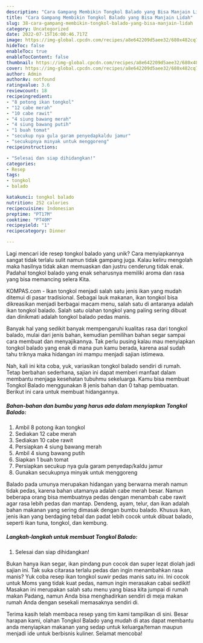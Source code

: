 ```yaml
---
description: "Cara Gampang Membikin Tongkol Balado yang Bisa Manjain Lidah"
title: "Cara Gampang Membikin Tongkol Balado yang Bisa Manjain Lidah"
slug: 38-cara-gampang-membikin-tongkol-balado-yang-bisa-manjain-lidah
category: Uncategorized
date: 2022-07-15T16:00:46.717Z
image: https://img-global.cpcdn.com/recipes/a8e642209d5aee32/680x482cq70/tongkol-balado-foto-resep-utama.jpg
hideToc: false
enableToc: true
enableTocContent: false
thumbnail: https://img-global.cpcdn.com/recipes/a8e642209d5aee32/680x482cq70/tongkol-balado-foto-resep-utama.jpg
cover: https://img-global.cpcdn.com/recipes/a8e642209d5aee32/680x482cq70/tongkol-balado-foto-resep-utama.jpg
author: Admin
authorAv: notfound
ratingvalue: 3.6
reviewcount: 18
recipeingredient:
- "8 potong ikan tongkol"
- "12 cabe merah"
- "10 cabe rawit"
- "4 siung bawang merah"
- "4 siung bawang putih"
- "1 buah tomat"
- "secukup nya gula garam penyedapkaldu jamur"
- "secukupnya minyak untuk menggoreng"
recipeinstructions:

- "Selesai dan siap dihidangkan!"
categories:
- Resep
tags:
- tongkol
- balado

katakunci: tongkol balado 
nutrition: 252 calories
recipecuisine: Indonesian
preptime: "PT17M"
cooktime: "PT40M"
recipeyield: "1"
recipecategory: Dinner

---
```





Lagi mencari ide resep tongkol balado yang unik? Cara menyiapkannya sangat tidak terlalu sulit namun tidak gampang juga. Kalau keliru mengolah maka hasilnya tidak akan memuaskan dan justru cenderung tidak enak. Padahal tongkol balado yang enak seharusnya memiliki aroma dan rasa yang bisa memancing selera Kita.





KOMPAS.com - Ikan tongkol menjadi salah satu jenis ikan yang mudah ditemui di pasar tradisional. Sebagai lauk makanan, ikan tongkol bisa dikreasikan menjadi berbagai macam menu, salah satu di antaranya adalah ikan tongkol balado. Salah satu olahan tongkol yang paling sering dibuat dan dinikmati adalah tongkol balado pedas manis.

Banyak hal yang sedikit banyak mempengaruhi kualitas rasa dari tongkol balado, mulai dari jenis bahan, kemudian pemilihan bahan segar sampai cara membuat dan menyajikannya. Tak perlu pusing kalau mau menyiapkan tongkol balado yang enak di mana pun kamu berada, karena asal sudah tahu triknya maka hidangan ini mampu menjadi sajian istimewa.






Nah, kali ini kita coba, yuk, variasikan tongkol balado sendiri di rumah. Tetap berbahan sederhana, sajian ini dapat memberi manfaat dalam membantu menjaga kesehatan tubuhmu sekeluarga. Kamu bisa membuat Tongkol Balado menggunakan 8 jenis bahan dan 0 tahap pembuatan. Berikut ini cara untuk membuat hidangannya.

<!--inarticleads1-->

##### Bahan-bahan dan bumbu yang harus ada dalam menyiapkan Tongkol Balado:

1. Ambil 8 potong ikan tongkol
1. Sediakan 12 cabe merah
1. Sediakan 10 cabe rawit
1. Persiapkan 4 siung bawang merah
1. Ambil 4 siung bawang putih
1. Siapkan 1 buah tomat
1. Persiapkan secukup nya gula garam penyedap/kaldu jamur
1. Gunakan secukupnya minyak untuk menggoreng


Balado pada umunya merupakan hidangan yang berwarna merah namun tidak pedas, karena bahan utamanya adalah cabe merah besar. Namun beberapa orang bisa membuatnya pedas dengan menambah cabe rawit agar rasa lebih pedas dan mantap. Dendeng, ayam, telur, dan ikan adalah bahan makanan yang sering dimasak dengan bumbu balado. Khusus ikan, jenis ikan yang berdaging tebal dan padat lebih cocok untuk dibuat balado, seperti ikan tuna, tongkol, dan kembung. 

<!--inarticleads2-->

##### Langkah-langkah untuk membuat Tongkol Balado:


1. Selesai dan siap dihidangkan!

Bukan hanya ikan segar, ikan pindang pun cocok dan super lezat diolah jadi sajian ini. Tak suka citarasa terlalu pedas dan ingin menambahkan rasa manis? Yuk coba resep ikan tongkol suwir pedas manis satu ini. Ini cocok untuk Moms yang tidak kuat pedas, namun ingin merasakan cabai sedikit! Masakan ini merupakan salah satu menu yang biasa kita jumpai di rumah makan Padang, namun Anda bisa menghadirkan sendiri di meja makan rumah Anda dengan sesekali memasaknya sendiri di. 

Terima kasih telah membaca resep yang tim kami tampilkan di sini. Besar harapan kami, olahan Tongkol Balado yang mudah di atas dapat membantu anda menyiapkan makanan yang sedap untuk keluarga/teman maupun menjadi ide untuk berbisnis kuliner. Selamat mencoba!
